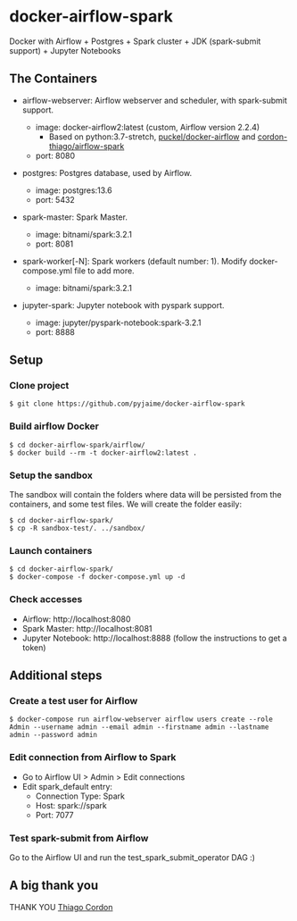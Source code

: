# docker-airflow-spark
Docker with Airflow + Postgres + Spark cluster + JDK (spark-submit support) + Jupyter Notebooks

## The Containers

* airflow-webserver: Airflow webserver and scheduler, with spark-submit support.
    * image: docker-airflow2:latest (custom, Airflow version 2.2.4)
      * Based on python:3.7-stretch, [puckel/docker-airflow](https://github.com/puckel/docker-airflow) and [cordon-thiago/airflow-spark](https://github.com/cordon-thiago/airflow-spark/)
    * port: 8080

* postgres: Postgres database, used by Airflow.
    * image: postgres:13.6
    * port: 5432

* spark-master: Spark Master.
    * image: bitnami/spark:3.2.1
    * port: 8081

* spark-worker[-N]: Spark workers (default number: 1). Modify docker-compose.yml file to add more.
    * image: bitnami/spark:3.2.1

* jupyter-spark: Jupyter notebook with pyspark support.
    * image: jupyter/pyspark-notebook:spark-3.2.1
    * port: 8888

## Setup

### Clone project

    $ git clone https://github.com/pyjaime/docker-airflow-spark

### Build airflow Docker

    $ cd docker-airflow-spark/airflow/
    $ docker build --rm -t docker-airflow2:latest .
  
### Setup the sandbox
The sandbox will contain the folders where data will be persisted from the containers, and some test files.
We will create the folder easily:
  
    $ cd docker-airflow-spark/
    $ cp -R sandbox-test/. ../sandbox/

### Launch containers

    $ cd docker-airflow-spark/
    $ docker-compose -f docker-compose.yml up -d

### Check accesses

* Airflow: http://localhost:8080
* Spark Master: http://localhost:8081
* Jupyter Notebook: http://localhost:8888 (follow the instructions to get a token)
  
## Additional steps
  
### Create a test user for Airflow
  
    $ docker-compose run airflow-webserver airflow users create --role Admin --username admin --email admin --firstname admin --lastname admin --password admin

### Edit connection from Airflow to Spark

* Go to Airflow UI > Admin > Edit connections
* Edit spark_default entry:
  * Connection Type: Spark
  * Host: spark://spark
  * Port: 7077 

### Test spark-submit from Airflow
  
Go to the Airflow UI and run the test_spark_submit_operator DAG :)

## A big thank you

THANK YOU [Thiago Cordon](https://github.com/cordon-thiago) 
